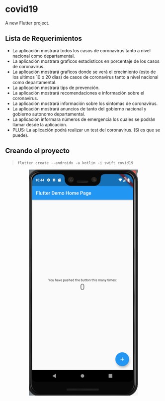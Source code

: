 # covid19

A new Flutter project.

## Lista de Requerimientos

- La aplicación mostrará todos los casos de coronavirus tanto a nivel nacional como departamental.
- La aplicación mostrara graficos estadisticos en porcentaje de los casos de coronavirus.
- La aplicación mostrará graficos donde se verá el crecimiento (esto de los ultimos 10 o 20 dias) de casos de coronavirus tanto a nivel nacional como departamental.
- La aplicación mostrará tips de prevención.
- La aplicación mostrará recomendaciones e información sobre el coronavirus.
- La aplicación mostrará información sobre los sintomas de coronavirus.
- La aplicación mostrará anuncios de tanto del gobierno nacional y gobierno autonomo departamental.
- La aplicación informara números de emergencia los cuales se podrán llamar desde la aplicación.
- PLUS: La aplicación podrá realizar un test del coronavirus. (Si es que se puede).

## Creando el proyecto

>```comand line
>flutter create --androidx -a kotlin -i swift covid19
>```

<p align="center">
  <img src="screenDesign/imgInicio.png" width="350" title="proyecto creado">
</p>